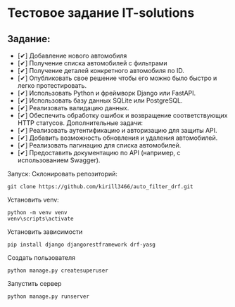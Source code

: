 # Тестовое задание IT-solutions

## Задание:
 - [✔] Добавление нового автомобиля
 - [✔] Получение списка автомобилей с фильтрами
 - [✔] Получение деталей конкретного автомобиля по ID.
 - [✔] Опубликовать свое решение чтобы его можно было быстро и легко протестировать.
 - [✔] Использовать Python и фреймворк Django или FastAPI.
 - [✔] Использовать базу данных SQLite или PostgreSQL.
 - [✔] Реализовать валидацию данных.
 - [✔] Обеспечить обработку ошибок и возвращение соответствующих HTTP статусов.
Дополнительные задачи:
 - [✔] Реализовать аутентификацию и авторизацию для защиты API.
 - [✔] Добавить возможность обновления и удаления автомобилей.
 - [✔] Реализовать пагинацию для списка автомобилей.
 - [✔] Предоставить документацию по API (например, с использованием Swagger).


Запуск:
Склонировать репозиторий:
```
git clone https://github.com/kirill3466/auto_filter_drf.git
```
Установить venv:
```
python -m venv venv
venv\scripts\activate
```
Установить зависимости
```
pip install django djangorestframework drf-yasg
```
Создать пользователя
```
python manage.py createsuperuser
```
Запустить сервер
```
python manage.py runserver
```
